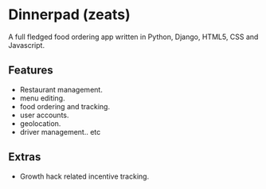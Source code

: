 # Dinnerpad (zeats)
A full fledged food ordering app written in Python, Django, HTML5, CSS and Javascript.

## Features
- Restaurant management.
- menu editing.
- food ordering and tracking.
- user accounts.
- geolocation.
- driver management.. etc

## Extras
- Growth hack related incentive tracking.

